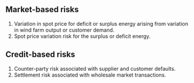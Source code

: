 ## Market-based risks
1. Variation in spot price for deficit or surplus energy arising from variation in wind farm output or customer demand.
2. Spot price variation risk for the surplus or deficit energy.
## Credit-based risks
1. Counter-party risk associated with supplier and customer defaults.
2. Settlement risk associated with wholesale market transactions.
